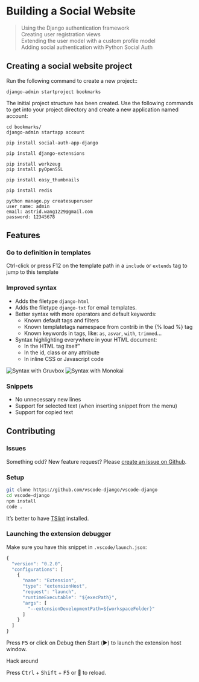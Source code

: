 # Building a Social Website

> Using the Django authentication framework<br>
> Creating user registration views<br>
> Extending the user model with a custom profile model<br>
> Adding social authentication with Python Social Auth<br>

## Creating a social website project

Run the following command to create a new project::

```django
django-admin startproject bookmarks
```

The initial project structure has been created. Use the following commands to get
into your project directory and create a new application named account:

```django
cd bookmarks/
django-admin startapp account
```

```
pip install social-auth-app-django
```

```
pip install django-extensions
```

```
pip install werkzeug
pip install pyOpenSSL
```

```
pip install easy_thumbnails
```

```
pip install redis
```

```
python manage.py createsuperuser
user name: admin
email: astrid.wang1229@gmail.com
password: 12345678
```
## Features

### Go to definition in templates

Ctrl-click or press F12 on the template path in a `include` or `extends` tag
to jump to this template

### Improved syntax

- Adds the filetype `django-html` 
- Adds the filetype `django-txt` for email templates.
- Better syntax with more operators and default keywords:
  - Known default tags and filters
  - Known templatetags namespace from contrib in the {% load %} tag
  - Known keywords in tags, like: `as`, `asvar`, `with`, `trimmed`…
- Syntax highlighting everywhere in your HTML document:
  - In the HTML tag itself"
  - In the id, class or any attribute
  - In inline CSS or Javascript code

![Syntax with Gruvbox](https://github.com/vscode-django/vscode-django/raw/master/images/vscode-django-syntax-gruvbox.png)
![Syntax with Monokai](https://github.com/vscode-django/vscode-django/raw/master/images/vscode-django-syntax-monokai.png)

### Snippets

- No unnecessary new lines
- Support for selected text (when inserting snippet from the menu)
- Support for copied text

## Contributing

### Issues

Something odd? New feature request?
Please [create an issue on Github](https://github.com/vscode-django/vscode-django/issues/new).

### Setup

```bash
git clone https://github.com/vscode-django/vscode-django
cd vscode-django
npm install
code .
```

It’s better to have [TSlint](https://marketplace.visualstudio.com/items?itemName=eg2.tslint) installed.


### Launching the extension debugger

Make sure you have this snippet in `.vscode/launch.json`:

```javascript
{
  "version": "0.2.0",
  "configurations": [
    {
      "name": "Extension",
      "type": "extensionHost",
      "request": "launch",
      "runtimeExecutable": "${execPath}",
      "args": [
        "--extensionDevelopmentPath=${workspaceFolder}"
      ]
    }
  ]
}
```

Press <kbd>F5</kbd> or click on Debug then Start (▶️) to launch the extension host window.

Hack around

Press <kbd>Ctrl</kbd> + <kbd>Shift</kbd> + <kbd>F5</kbd> or 🔄 to reload.
